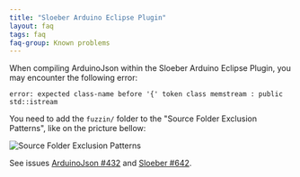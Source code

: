 ```yaml
---
title: "Sloeber Arduino Eclipse Plugin"
layout: faq
tags: faq
faq-group: Known problems
---
```


When compiling ArduinoJson within the Sloeber Arduino Eclipse Plugin, you may encounter the following error:

```
error: expected class-name before '{' token class memstream : public std::istream
```

You need to add the `fuzzin/` folder to the "Source Folder Exclusion Patterns", like on the pricture bellow:

![Source Folder Exclusion Patterns](https://cloud.githubusercontent.com/assets/1175841/22299097/2af90b14-e323-11e6-8b21-5f0f91055e60.png)

See issues [ArduinoJson #432](https://github.com/bblanchon/ArduinoJson/issues/432) and [Sloeber #642](https://github.com/Sloeber/arduino-eclipse-plugin/issues/642).
